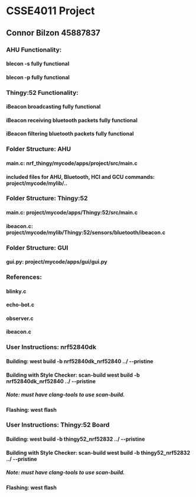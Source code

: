 # CSSE4011 Project

## Connor Bilzon 45887837

### AHU Functionality:
#### blecon -s <BLE ADDR> fully functional
#### blecon -p fully functional

### Thingy:52 Functionality:
#### iBeacon broadcasting fully functional
#### iBeacon receiving bluetooth packets fully functional
#### iBeacon filtering bluetooth packets fully functional

### Folder Structure: AHU
#### main.c: nrf_thingy/mycode/apps/project/src/main.c
#### included files for AHU, Bluetooth, HCI and GCU commands: project/mycode/mylib/..

### Folder Structure: Thingy:52
#### main.c: project/mycode/apps/Thingy:52/src/main.c
#### ibeacon.c: project/mycode/mylib/Thingy:52/sensors/bluetooth/ibeacon.c

### Folder Structure: GUI
#### gui.py: project/mycode/apps/gui/gui.py

### References:
#### blinky.c
#### echo-bot.c
#### observer.c
#### ibeacon.c

### User Instructions: nrf52840dk
#### Building: west build -b nrf52840dk_nrf52840 ../<location to src folder> --pristine
#### Building with Style Checker: scan-build west build -b nrf52840dk_nrf52840 ../<location to src folder> --pristine
##### Note: must have clang-tools to use scan-build.
#### Flashing: west flash 

### User Instructions: Thingy:52 Board
#### Building: west build -b thingy52_nrf52832 ../<location to bluetooth folder> --pristine
#### Building with Style Checker: scan-build west build -b thingy52_nrf52832 ../<location to bluetooth folder> --pristine
##### Note: must have clang-tools to use scan-build.
#### Flashing: west flash
